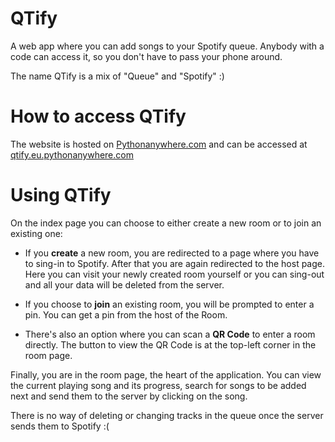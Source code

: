 # QTify
A web app where you can add songs to your Spotify queue.
Anybody with a code can access it, so you don't have to pass your phone around.

The name QTify is a mix of "Queue" and "Spotify" :)

# How to access QTify
The website is hosted on [Pythonanywhere.com](https://eu.pythonanywhere.com) and can be accessed at [qtify.eu.pythonanywhere.com](http://qtify.eu.pythonanywhere.com/)

# Using QTify
On the index page you can choose to either create a new room or to join an existing one:

* If you **create** a new room, you are redirected to a page where you have to sing-in to Spotify.
After that you are again redirected to the host page. 
Here you can visit your newly created room yourself 
or you can sing-out and all your data will be deleted from the server.

* If you choose to **join** an existing room, you will be prompted to enter a pin.
You can get a pin from the host of the Room.

* There's also an option where you can scan a **QR Code** to enter a room directly.
The button to view the QR Code is at the top-left corner in the room page.


Finally, you are in the room page, the heart of the application. 
You can view the current playing song and its progress, 
search for songs to be added next and send them to the server by clicking on the song.

There is no way of deleting or changing tracks in the queue once the server sends them to Spotify :(


